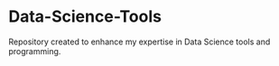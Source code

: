 # Data-Science-Tools
Repository created to enhance my expertise in Data Science tools and programming.
